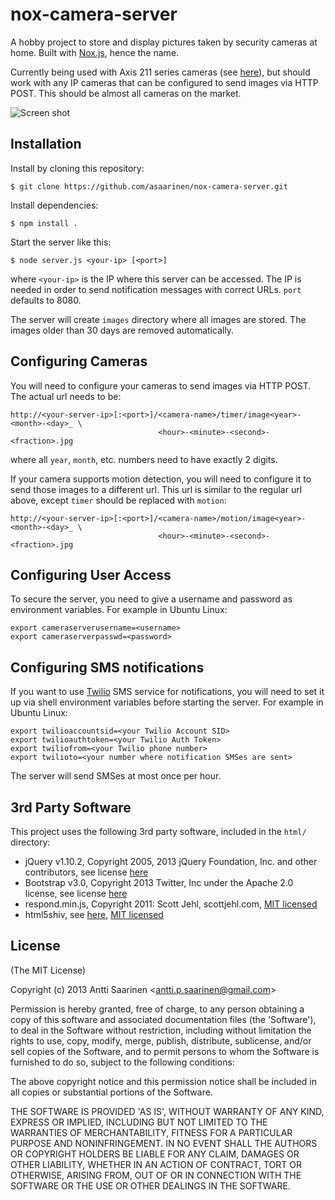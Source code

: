 nox-camera-server
============

A hobby project to store and display pictures taken by security cameras at home. Built with <a href="https://github.com/asaarinen/nox.js">Nox.js</a>, hence the name.

Currently being used with Axis 211 series cameras (see <a href="http://www.axis.com/products/cam_211/">here</a>), but should work with any IP cameras that can be configured to send images via HTTP POST. This should be almost all cameras on the market.

![Screen shot](https://raw.github.com/asaarinen/nox-camera-server/master/img/screenshot.png)

Installation
--

Install by cloning this repository:

```
$ git clone https://github.com/asaarinen/nox-camera-server.git
```

Install dependencies:

```
$ npm install .
```

Start the server like this:

```
$ node server.js <your-ip> [<port>]
```

where `<your-ip>` is the IP where this server can be accessed. The IP is needed in order to send notification messages with correct URLs. `port` defaults to 8080.

The server will create `images` directory where all images are stored. The images older than 30 days are removed automatically.

Configuring Cameras
--

You will need to configure your cameras to send images via HTTP POST. The actual url needs to be:

```
http://<your-server-ip>[:<port>]/<camera-name>/timer/image<year>-<month>-<day>_ \
                                 <hour>-<minute>-<second>-<fraction>.jpg
```

where all `year`, `month`, etc. numbers need to have exactly 2 digits.

If your camera supports motion detection, you will need to configure it to send those images to a different url. This url is similar to the regular url above, except `timer` should be replaced with `motion`:

```
http://<your-server-ip>[:<port>]/<camera-name>/motion/image<year>-<month>-<day>_ \
                                 <hour>-<minute>-<second>-<fraction>.jpg
```

Configuring User Access
--

To secure the server, you need to give a username and password as environment variables. For example in Ubuntu Linux:

```
export cameraserverusername=<username>
export cameraserverpasswd=<password>
```

Configuring SMS notifications
--

If you want to use <a href="http://www.twilio.com">Twilio</a> SMS service for notifications, you will need to set it up via shell environment variables before starting the server. For example in Ubuntu Linux:

```
export twilioaccountsid=<your Twilio Account SID>
export twilioauthtoken=<your Twilio Auth Token>
export twiliofrom=<your Twilio phone number>
export twilioto=<your number where notification SMSes are sent>
```

The server will send SMSes at most once per hour.

3rd Party Software
--

This project uses the following 3rd party software, included in the `html/` directory:

- jQuery v1.10.2, Copyright 2005, 2013 jQuery Foundation, Inc. and other contributors, see license <a href="http://jquery.org/license">here</a>
- Bootstrap v3.0, Copyright 2013 Twitter, Inc under the Apache 2.0 license, see license <a href="https://github.com/twbs/bootstrap/blob/master/LICENSE">here</a>
- respond.min.js, Copyright 2011: Scott Jehl, scottjehl.com, <a href="http://opensource.org/licenses/mit-license.php">MIT licensed</a>
- html5shiv, see <a href="https://code.google.com/p/html5shiv/">here</a>, <a href="http://opensource.org/licenses/mit-license.php">MIT licensed</a>

License
--

(The MIT License)

Copyright (c) 2013 Antti Saarinen &lt;antti.p.saarinen@gmail.com&gt;

Permission is hereby granted, free of charge, to any person obtaining a copy of this software and associated documentation files (the 'Software'), to deal in the Software without restriction, including without limitation the rights to use, copy, modify, merge, publish, distribute, sublicense, and/or sell copies of the Software, and to permit persons to whom the Software is furnished to do so, subject to the following conditions:

The above copyright notice and this permission notice shall be included in all copies or substantial portions of the Software.

THE SOFTWARE IS PROVIDED 'AS IS', WITHOUT WARRANTY OF ANY KIND, EXPRESS OR IMPLIED, INCLUDING BUT NOT LIMITED TO THE WARRANTIES OF MERCHANTABILITY, FITNESS FOR A PARTICULAR PURPOSE AND NONINFRINGEMENT. IN NO EVENT SHALL THE AUTHORS OR COPYRIGHT HOLDERS BE LIABLE FOR ANY CLAIM, DAMAGES OR OTHER LIABILITY, WHETHER IN AN ACTION OF CONTRACT, TORT OR OTHERWISE, ARISING FROM, OUT OF OR IN CONNECTION WITH THE SOFTWARE OR THE USE OR OTHER DEALINGS IN THE SOFTWARE.
